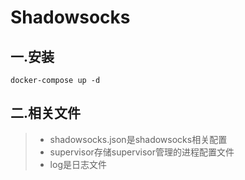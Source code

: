 # Shadowsocks

## 一.安装
```
docker-compose up -d
```

## 二.相关文件
> - shadowsocks.json是shadowsocks相关配置
> - supervisor存储supervisor管理的进程配置文件
> - log是日志文件